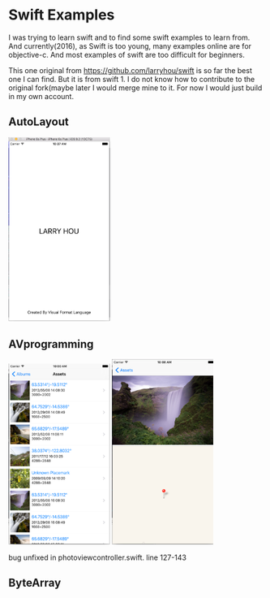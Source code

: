 # Swift Examples

I was trying to learn swift and to find some swift examples to learn from.  And currently(2016), as Swift is too young, many examples online are for objective-c. And most examples of swift are too difficult for beginners.

This one original from https://github.com/larryhou/swift is so far the best one I can find. But it is from swift 1. I do not know how to contribute to the original fork(maybe later  I would merge mine to it. For now I would just build in my own account.

## AutoLayout

<img src="autolayout.png" width="200">

## AVprogramming

<img src="AVprogramming1.png" width="200">
<img src="AVprogramming2.png" width="200">

bug unfixed in photoviewcontroller.swift. line 127-143

## ByteArray
